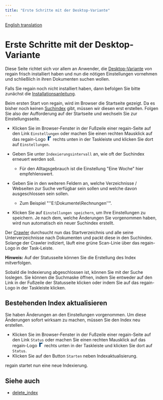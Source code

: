 ```yaml
---
title: "Erste Schritte mit der Desktop-Variante"
---
```


[English translation](/en/usage/desktop_getting_started/)

Erste Schritte mit der Desktop-Variante
=======================================

Diese Seite richtet sich vor allem an Anwender, die [Desktop-Variante](/de/project_info/variant_comparison/) von regain frisch installiert haben und nun die nötigen Einstellungen vornehmen und schließlich in ihren Dokumenten suchen wollen.

Falls Sie regain noch nicht installiert haben, dann befolgen Sie bitte zunächst die [Installationsanleitung](/de/installation/desktop/).

Beim ersten Start von regain, wird im Browser die Startseite gezeigt. Da es bisher noch keinen [Suchindex](/de/components/search_index/) gibt, müssen wir diesen erst erstellen. Folgen Sie also der Aufforderung auf der Startseite und wechseln Sie zur Einstellungsseite.

  - Klicken Sie im Browser-Fenster in der Fußzeile einer regain-Seite auf den Link `Einstellungen` oder machen Sie einen rechten Mausklick auf das regain-Logo ![regain-logo-16](/images/regain-logo-16.png) rechts unten in der Taskleiste und klicken Sie dort auf `Einstellungen`.
  - Geben Sie unter `Indexierungsintervall` an, wie oft der Suchindex erneuert werden soll.

      * Für den Alltagsgebrauch ist die Einstellung "Eine Woche" hier empfehlenswert.
  - Geben Sie in den weiteren Feldern an, welche Verzeichnisse / Webseiten zur Suche verfügbar sein sollen und welche davon ausgeschlossen sein sollen.

      * Zum Beispiel "''E:\Dokumente\Rechnungen''".
  - Klicken Sie auf `Einstellungen speichern`, um Ihre Einstellungen zu speichern. Je nach dem, welche Änderungen Sie vorgenommen haben, wird nun automatisch ein neuer Suchindex erstellt.

Der [Crawler](/de/components/crawler/) durchsucht nun das Startverzeichnis und alle seine Unterverzeichnisse nach Dokumenten und packt diese in den Suchindex. Solange der Crawler indiziert, läuft eine grüne Scan-Linie über das regain-Logo in der Task-Leiste.

**Hinweis:** Auf der Statusseite können Sie die Erstellung des Index mitverfolgen.

Sobald die Indexierung abgeschlossen ist, können Sie mit der Suche loslegen. Sie können die Suchmaske öffnen, indem Sie entweder auf den Link in der Fußzeile der Statusseite klicken oder indem Sie auf das regain-Logo in der Taskleiste klicken.


Bestehenden Index aktualisieren
-------------------------------

Sie haben Änderungen an den Einstellungen vorgenommen. Um diese Änderungen sofort wirksam zu machen, müssen Sie den Index neu erstellen.
  - Klicken Sie im Browser-Fenster in der Fußzeile einer regain-Seite auf den Link `Status` oder machen Sie einen rechten Mausklick auf das regain-Logo ![regain-logo-16](/images/regain-logo-16.png) rechts unten in der Taskleiste und klicken Sie dort auf `Status`.
  - Klicken Sie auf den Button `Starten` neben Indexaktualisierung.

regain startet nun eine neue Indexierung.


Siehe auch
----------

  * [delete_index](/de/howto/delete_index/)
